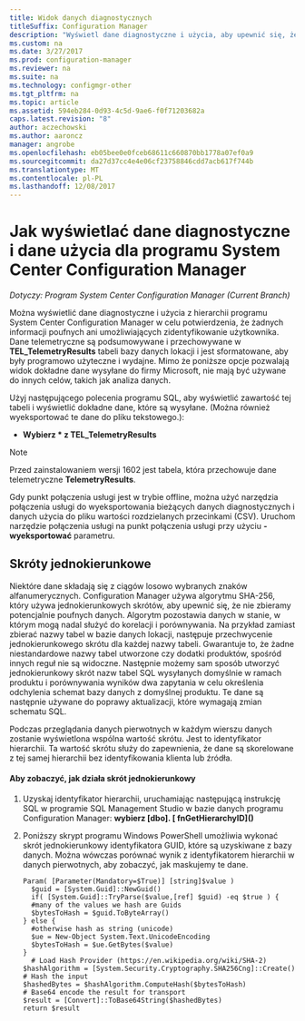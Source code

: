 ```yaml
---
title: Widok danych diagnostycznych
titleSuffix: Configuration Manager
description: "Wyświetl dane diagnostyczne i użycia, aby upewnić się, że hierarchii programu System Center Configuration Manager nie zawiera żadnych poufnych informacji."
ms.custom: na
ms.date: 3/27/2017
ms.prod: configuration-manager
ms.reviewer: na
ms.suite: na
ms.technology: configmgr-other
ms.tgt_pltfrm: na
ms.topic: article
ms.assetid: 594eb284-0d93-4c5d-9ae6-f0f71203682a
caps.latest.revision: "8"
author: aczechowski
ms.author: aaroncz
manager: angrobe
ms.openlocfilehash: eb05bee0e0fceb68611c660870bb1778a07ef0a9
ms.sourcegitcommit: da27d37cc4e4e06cf23758846cdd7acb617f744b
ms.translationtype: MT
ms.contentlocale: pl-PL
ms.lasthandoff: 12/08/2017
---
```

# <a name="how-to-view-diagnostics-and-usage-data-for-system-center-configuration-manager"></a>Jak wyświetlać dane diagnostyczne i dane użycia dla programu System Center Configuration Manager

*Dotyczy: Program System Center Configuration Manager (Current Branch)*

Można wyświetlić dane diagnostyczne i użycia z hierarchii programu System Center Configuration Manager w celu potwierdzenia, że żadnych informacji poufnych ani umożliwiających zidentyfikowanie użytkownika. Dane telemetryczne są podsumowywane i przechowywane w **TEL_TelemetryResults** tabeli bazy danych lokacji i jest sformatowane, aby były programowo użyteczne i wydajne. Mimo że poniższe opcje pozwalają widok dokładne dane wysyłane do firmy Microsoft, nie mają być używane do innych celów, takich jak analiza danych.  

Użyj następującego polecenia programu SQL, aby wyświetlić zawartość tej tabeli i wyświetlić dokładne dane, które są wysyłane. (Można również wyeksportować te dane do pliku tekstowego.):  

-   **Wybierz \* z TEL_TelemetryResults**  

> [!NOTE]  
>  Przed zainstalowaniem wersji 1602 jest tabela, która przechowuje dane telemetryczne **TelemetryResults**.  

Gdy punkt połączenia usługi jest w trybie offline, można użyć narzędzia połączenia usługi do wyeksportowania bieżących danych diagnostycznych i danych użycia do pliku wartości rozdzielanych przecinkami (CSV). Uruchom narzędzie połączenia usługi na punkt połączenia usługi przy użyciu **-wyeksportować** parametru.  

##  <a name="bkmk_hashes"></a>Skróty jednokierunkowe  
Niektóre dane składają się z ciągów losowo wybranych znaków alfanumerycznych. Configuration Manager używa algorytmu SHA-256, który używa jednokierunkowych skrótów, aby upewnić się, że nie zbieramy potencjalnie poufnych danych. Algorytm pozostawia danych w stanie, w którym mogą nadal służyć do korelacji i porównywania. Na przykład zamiast zbierać nazwy tabel w bazie danych lokacji, następuje przechwycenie jednokierunkowego skrótu dla każdej nazwy tabeli. Gwarantuje to, że żadne niestandardowe nazwy tabel utworzone czy dodatki produktów, spośród innych reguł nie są widoczne. Następnie możemy sam sposób utworzyć jednokierunkowy skrót nazw tabel SQL wysyłanych domyślnie w ramach produktu i porównywania wyników dwa zapytania w celu określenia odchylenia schemat bazy danych z domyślnej produktu. Te dane są następnie używane do poprawy aktualizacji, które wymagają zmian schematu SQL.  

Podczas przeglądania danych pierwotnych w każdym wierszu danych zostanie wyświetlona wspólna wartość skrótu. Jest to identyfikator hierarchii. Ta wartość skrótu służy do zapewnienia, że dane są skorelowane z tej samej hierarchii bez identyfikowania klienta lub źródła.  

#### <a name="to-see-how-the-one-way-hash-works"></a>Aby zobaczyć, jak działa skrót jednokierunkowy  

1.  Uzyskaj identyfikator hierarchii, uruchamiając następującą instrukcję SQL w programie SQL Management Studio w bazie danych programu Configuration Manager: **wybierz [dbo]. [ fnGetHierarchyID]\(\)**  

2.  Poniższy skrypt programu Windows PowerShell umożliwia wykonać skrót jednokierunkowy identyfikatora GUID, które są uzyskiwane z bazy danych. Można wówczas porównać wynik z identyfikatorem hierarchii w danych pierwotnych, aby zobaczyć, jak maskujemy te dane.  

    ```  
    Param( [Parameter(Mandatory=$True)] [string]$value )  
      $guid = [System.Guid]::NewGuid()  
      if( [System.Guid]::TryParse($value,[ref] $guid) -eq $true ) {  
      #many of the values we hash are Guids  
      $bytesToHash = $guid.ToByteArray()  
    } else {  
      #otherwise hash as string (unicode)  
      $ue = New-Object System.Text.UnicodeEncoding  
      $bytesToHash = $ue.GetBytes($value)   
    }  
      # Load Hash Provider (https://en.wikipedia.org/wiki/SHA-2)   
    $hashAlgorithm = [System.Security.Cryptography.SHA256Cng]::Create()    
    # Hash the input   
    $hashedBytes = $hashAlgorithm.ComputeHash($bytesToHash)              
    # Base64 encode the result for transport   
    $result = [Convert]::ToBase64String($hashedBytes)    
    return $result   
    ```  
